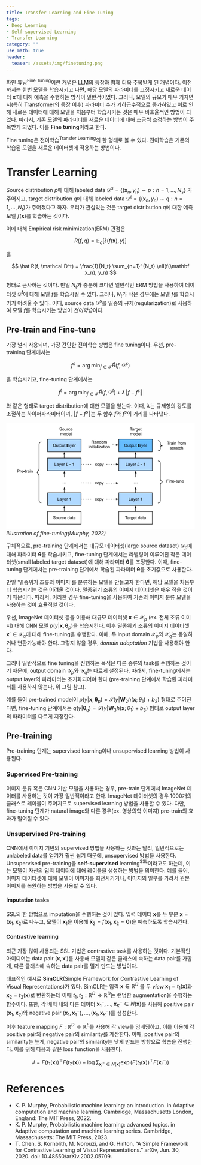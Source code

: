 ```yaml
---
title: Transfer Learning and Fine Tuning
tags: 
- Deep Learning
- Self-supervised Learning
- Transfer Learning
category: ""
use_math: true
header:
  teaser: /assets/img/finetuning.png
---
```


파인 튜닝<sup>Fine Tuning</sup>이란 개념은 LLM의 등장과 함께 더욱 주목받게 된 개념이다. 이전까지는 한번 모델을 학습시키고 나면, 해당 모델의 파라미터를 고정시키고 새로운 데이터 $\mathbf x'$에 대해 예측을 수행하는 방식이 일반적이었다. 그러나, 모델의 규모가 매우 커지면서(특히 Transformer의 등장 이후) 파라미터 수가 기하급수적으로 증가하였고 이로 인해 새로운 데이터에 대해 모델을 처음부터 학습시키는 것은 매우 비효율적인 방법이 되었다. 따라서, 기존 모델의 파라미터를 새로운 데이터에 대해 조금씩 조정하는 방법이 주목받게 되었다. 이를 **Fine tuning**이라고 한다.

Fine tuning은 전이학습<sup>Transfer Learning</sup>의 한 형태로 볼 수 있다. 전이학습은 기존의 학습된 모델을 새로운 데이터셋에 적용하는 방법이다.

# Transfer Learning

Source distribution $p$에 대해 labeled data $\mathcal D^s = \{(\mathbf x_n, y_n) \sim p : n=1,\ldots,N_s\}$ 가 주어지고, target distribution $q$에 대해 labeled data $\mathcal D^t = \{(\mathbf x_n, y_n) \sim q : n=1,\ldots,N_t\}$가 주어졌다고 하자. 우리가 관심있는 것은 target distribution $q$에 대한 예측 모델 $f(\mathbf x)$를 학습하는 것이다. 

이에 대해 Empirical risk minimization(ERM) 관점은

$$
R(f,q) = \mathbb E_q[\ell(f(\mathbf x), y)]
$$

을

$$
\hat R(f, \mathcal D^t) = \frac{1}{N_t} \sum_{n=1}^{N_t} \ell(f(\mathbf x_n), y_n)
$$

형태로 근사하는 것이다. 만일 $N_t$가 충분히 크다면 일반적인 ERM 방법을 사용하여 데이터셋 $\mathcal D^t$에 대해 모델 $f$를 학습시킬 수 있다. 그러나, $N_t$가 작은 경우에는 모델 $f$를 학습시키기 어려울 수 있다. 이때, source data $\mathcal D^s$를 일종의 규제(regularization)로 사용하여 모델 $f$를 학습시키는 방법이 *전이학습*이다.

## Pre-train and Fine-tune

가장 널리 사용되며, 가장 간단한 전이학습 방법은 fine tuning이다. 우선, pre-training 단계에서는 

$$
f^s = \arg\min_{f\in\mathcal F} \hat R(f, \mathcal D^s)
$$

을 학습시키고, fine-tuning 단계에서는

$$
f^t = \arg\min_{f\in\mathcal F} \hat R(f, \mathcal D^t) + \lambda\Vert f - f^s \Vert
$$

와 같은 형태로 target distribution에 대한 모델을 얻는다. 이때, $\lambda$는 규제항의 강도를 조절하는 하이퍼파라미터이며, $\Vert f - f^s \Vert$는 두 함수 $f$와 $f^s$의 거리를 나타낸다.


![](/assets/img/finetuning.png)
*Illustration of fine-tuning(Murphy, 2022)*

구체적으로, pre-training 단계에서는 대규모 데이터셋(large source dataset) $\mathcal D_p$에 대해 파라미터 $\boldsymbol \theta$를 학습시키고, fine-tuning 단계에서는 라벨링이 이루어진 작은 데이터셋(small labeled target dataset)에 대해 파라미터 $\boldsymbol \theta$를 조정한다. 이때, fine-tuning 단계에서는 pre-training 단계에서 학습된 파라미터 $\boldsymbol \theta$를 초기값으로 사용한다.


만일 '멸종위기 조류의 이미지'를 분류하는 모델을 만들고자 한다면, 해당 모델을 처음부터 학습시키는 것은 어려울 것이다. 멸종위기 조류의 이미지 데이터셋은 매우 적을 것이기 때문이다. 따라서, 이러한 경우 fine-tuning을 사용하여 기존의 이미지 분류 모델을 사용하는 것이 효율적일 것이다.

우선, ImageNet 데이터셋 등을 이용해 대규모 데이터셋 $\mathbf x\in \mathcal X_p$ (ex. 전체 조류 이미지) 대해 CNN 모델 $p(y\vert \mathbf x, \boldsymbol\theta_p)$을 학습시킨다. 이후 멸종위기 조류의 이미지 데이터셋 $\mathbf x'\in \mathcal X_q$에 대해 fine-tuning을 수행한다. 이때, 두 input domain $\mathcal X_p$와 $\mathcal X_q$는 동일하거나 변환가능해야 한다. 그렇지 않을 경우, *domain adaptation* 기법을 사용해야 한다.

그러나 일반적으로 fine tuning을 진행하는 목적은 다른 종류의 task를 수행하는 것이기 때문에, output domain $\mathcal Y_p$와 $\mathcal Y_q$는 다르게 설정된다. 따라서, fine-tuning에서는 output layer의 파라미터는 초기화되어야 한다 (pre-training 단계에서 학습된 파라미터를 사용하지 않는다, 위 그림 참고).

예를 들어 pre-trained model이 $p(y\vert \mathbf x, \boldsymbol\theta_p)=\mathcal S(y\vert \mathbf W_2 h(\mathbf x;\theta_1) + b_2)$ 형태로 주어진다면, fine-tuning 단계에서는 $q(y\vert \boldsymbol \theta_q)=\mathcal S(y\vert \mathbf W_3 h(\mathbf x;\theta_1) + b_3)$ 형태로 output layer의 파라미터를 다르게 지정한다.

## Pre-training

Pre-training 단계는 supervised learning이나 unsupervised learning 방법이 사용된다. 

### Supervised Pre-training

이미지 분류 혹은 CNN 기반 모델을 사용하는 경우, pre-train 단계에서 ImageNet 데이터를 사용하는 것이 가장 일반적이라고 한다. ImageNet 데이터셋의 경우 1000개의 클래스로 레이블이 주어지므로 supervised learning 방법을 사용할 수 있다. 다만, fine-tuning 단계가 natural image와 다른 경우(ex. 영상의학 이미지) pre-train의 효과가 떨어질 수 있다.

### Unsupervised Pre-training

CNN에서 이미지 기반의 supervised 방법을 사용하는 것과는 달리, 일반적으로는 unlabeled data를 얻기가 훨씬 쉽기 때문에, unsupervised 방법을 사용한다. Unsupervised pre-training을 **self-supervised** learning<sup>SSL</sup>이라고도 하는데, 이는 모델이 자신의 입력 데이터에 대해 레이블을 생성하는 방법을 의미한다. 예를 들어, 이미지 데이터셋에 대해 모델이 이미지를 회전시키거나, 이미지의 일부를 가려서 원본 이미지를 복원하는 방법을 사용할 수 있다.

#### Imputation tasks

SSL의 한 방법으로 imputation을 수행하는 것이 있다. 입력 데이터 $\mathbf x$를 두 부분 $\mathbf x = (\mathbf x_1, \mathbf x_2)$로 나누고, 모델이 $\mathbf x_1$을 이용해 $\mathbf{\hat x}_2= f(\mathbf{x}_1, \mathbf{x}_2=\mathbf 0)$을 예측하도록 학습시킨다.

#### Contrastive learning

최근 가장 많이 사용되는 SSL 기법은 contrastive task를 사용하는 것이다. 기본적인 아이디어는 data pair $(\mathbf x, \mathbf x')$를 사용해 모델이 같은 클래스에 속하는 data pair를 가깝게, 다른 클래스에 속하는 data pair를 멀게 만드는 방법이다.

대표적인 예시로 **SimCLR**(Simple Framework for Contrastive Learning of Visual Representations)가 있다. SimCLR는 입력 $\mathbf{x}\in \mathbb{R}^D$ 를 두 *view* $\mathbf{x}_1=t_1(\mathbf{x})$과 $\mathbf{x}_2=t_2(\mathbf{x})$로 변환하는데 이때 $t_1,t_2 : \mathbb{R}^D \to \mathbb{R}^D$는 랜덤한 augmentation을 수행하는 함수이다. 또한, 각 배치 내의 다른 데이터 $\mathbf{x}_1^-, \ldots, \mathbf{x}_K^- \in N(\mathbf{x})$를 사용해 positive pair $(\mathbf{x}_1, \mathbf{x}_2)$와 negative pair $(\mathbf{x}_1, \mathbf{x}_1^-), \ldots, (\mathbf{x}_1, \mathbf{x}_K^-)$를 생성한다. 

이후 feature mapping $F: \mathbb{R}^D \to \mathbb{R}^E$를 사용해 각 view를 임베딩하고, 이를 이용해 각 positive pair와 negative pair의 similarity를 계산한다. 이때, positive pair의 similarity는 높게, negative pair의 similarity는 낮게 만드는 방향으로 학습을 진행한다. 이를 위해 다음과 같은 loss function을 사용한다.

$$
J = F(t_1(\mathbf{x}))^\top F(t_2(\mathbf{x})) - \log \sum_{\mathbf{x}_i^-\in N(\mathbf x)} \exp(F(t_1(\mathbf{x}))^\top F(\mathbf{x}_i^-))
$$



# References
- K. P. Murphy, Probabilistic machine learning: an introduction. in Adaptive computation and machine learning. Cambridge, Massachusetts London, England: The MIT Press, 2022.
- K. P. Murphy, Probabilistic machine learning: advanced topics. in Adaptive computation and machine learning series. Cambridge, Massachusetts: The MIT Press, 2023.
- T. Chen, S. Kornblith, M. Norouzi, and G. Hinton, “A Simple Framework for Contrastive Learning of Visual Representations.” arXiv, Jun. 30, 2020. doi: 10.48550/arXiv.2002.05709.
